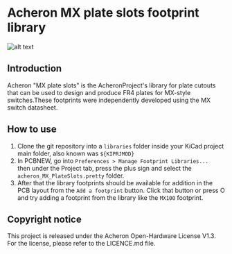 # Acheron MX plate slots footprint library

![alt text](https://raw.githubusercontent.com/Gondolindrim/acheronLibrary/master/graphics/acheronReadme.png "Acheron Logo")

## Introduction

Acheron "MX plate slots" is the AcheronProject's library for plate cutouts that can be used to design and produce FR4 plates for MX-style switches.These footprints were independently developed using the MX switch datasheet.

## How to use

1. Clone the git repository into a ``libraries`` folder inside your KiCad project main folder, also known was ``${KIPRJMOD}``
2. In PCBNEW, go into ``Preferences > Manage Footprint Libraries... `` then under the Project tab, press the plus sign and select the ``acheron_MX_PlateSlots.pretty`` folder.
3. After that the library footprints should be available for addition in the PCB layout from the ``Add a footprint`` button. Click that button or press O and try adding a footprint from the library like the ``MX100`` footprint.

## Copyright notice

This project is released under the Acheron Open-Hardware License V1.3. For the license, please refer to the LICENCE.md file.
